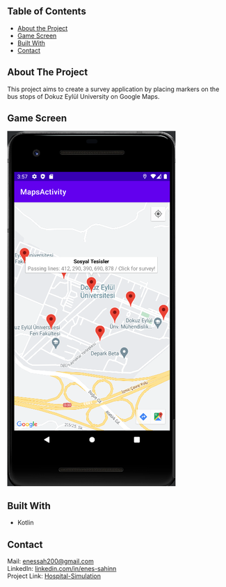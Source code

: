 ## Table of Contents

* [About the Project](#about-the-project)
* [Game Screen](#game-screen)
* [Built With](#built-with)
* [Contact](#contact)

## About The Project

This project aims to create a survey application by placing markers on the bus stops of Dokuz Eylül University on Google Maps.

## Game Screen
![alt text](https://github.com/enes-sahinn/Map-Survey-Application/blob/master/app_screen.png)

## Built With

* Kotlin

## Contact
Mail: enessah200@gmail.com\
LinkedIn: [linkedin.com/in/enes-sahinn](https://www.linkedin.com/in/enes-sahinn/)\
Project Link: [Hospital-Simulation](https://github.com/enes-sahinn/Map-Survey-Application)
